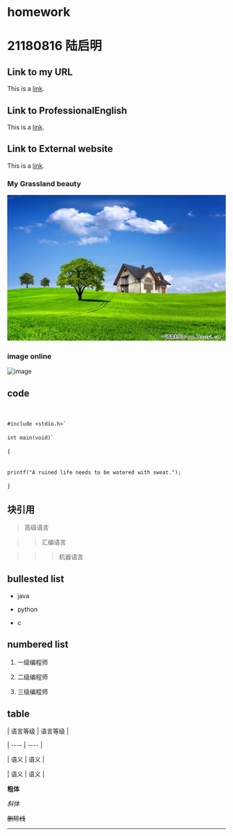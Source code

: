 # homework

# 21180816 陆启明

## Link to my URL

This is a [link](https://github.com/gaiya-lu/homework). 

## Link to ProfessionalEnglish

This is a [link](https://github.com/gaiya-lu/homework/blob/main/ProfessionalEnglish). 

## Link to External website

This is a [link](https://www.baidu.com/s?ie=utf-8&f=3&rsv_bp=1&rsv_idx=2&tn=49055317_2_hao_pg&wd=%E7%89%B9%E6%96%AF%E6%8B%89&rsv_spt=1&oq=qq%25E9%2582%25AE%25E7%25AE%25B1&rsv_pq=e78c565200009335&rsv_t=e23dObjvKtI3hLQ0NmZCDErH62oVQt44V3D4PcA8%2F9721JIu1W7VW2TgyGFZAEzfq6Oh28DfVG4&rqlang=cn&rsv_enter=1&rsv_dl=th_2&rsv_btype=t&inputT=5401&rsv_sug3=67&rsv_sug1=47&rsv_sug7=101&rsv_sug2=1&rsp=2&rsv_sug9=es_0_1&rsv_sug4=5402&rsv_sug=9). 

### My Grassland beauty

![image](https://github.com/gaiya-lu/homework/blob/main/ming.jfif)

### image online

![image](https://image.baidu.com/search/detail?ct=503316480&z=0&ipn=d&word=%E9%A3%8E%E6%99%AF&step_word=&hs=2&pn=26&spn=0&di=169510&pi=0&rn=1&tn=baiduimagedetail&is=0%2C0&istype=0&ie=utf-8&oe=utf-8&in=&cl=2&lm=-1&st=undefined&cs=1560728822%2C93780344&os=725625538%2C801557212&simid=3570734062%2C375119676&adpicid=0&lpn=0&ln=1952&fr=&fmq=1619713028502_R&fm=&ic=undefined&s=undefined&hd=undefined&latest=undefined&copyright=undefined&se=&sme=&tab=0&width=undefined&height=undefined&face=undefined&ist=&jit=&cg=&bdtype=0&oriquery=&objurl=https%3A%2F%2Fgimg2.baidu.com%2Fimage_search%2Fsrc%3Dhttp%3A%2F%2Fimg.article.pchome.net%2F00%2F24%2F97%2F12%2Fpic_lib%2Fs960x639%2F002-land016s960x639.jpg%26refer%3Dhttp%3A%2F%2Fimg.article.pchome.net%26app%3D2002%26size%3Df9999%2C10000%26q%3Da80%26n%3D0%26g%3D0n%26fmt%3Djpeg%3Fsec%3D1622305036%26t%3D66a1058c7d43f5f2fda9fff96dd95e86&fromurl=ippr_z2C%24qAzdH3FAzdH3Fw6ptvsj_z%26e3Brvi54j_z%26e3BgjpAzdH3Fv5gpjgp-9maman-8m_z%26e3Bip4s&gsm=13&rpstart=0&rpnum=0&islist=&querylist=&force=undefined)

## code

```


#include <stdio.h>`

int main(void)`

{


printf("A ruined life needs to be watered with sweat.");

}

```

## 块引用

> 高级语言

> > 汇编语言

> > >机器语言


## bullested list

* java

* python

* c


## numbered list

1. 一级编程师

2. 二级编程师

3. 三级编程师


## table

| 语言等级 | 语言等级 |

| ---- | ---- |

| 语义 | 语义 |

| 语义 | 语义 |


**粗体**


*斜体*


~~删除线~~


----
